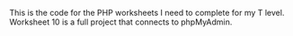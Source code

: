 This is the code for the PHP worksheets I need to complete for my T level. Worksheet 10 is a full project that connects to phpMyAdmin.